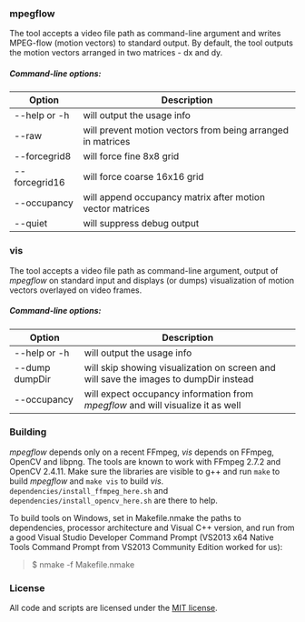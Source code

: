 ### mpegflow
The tool accepts a video file path as command-line argument and writes MPEG-flow (motion vectors) to standard output. By default, the tool outputs the motion vectors arranged in two matrices - dx and dy.

##### Command-line options:

Option | Description
--- | ---
--help or -h | will output the usage info
--raw | will prevent motion vectors from being arranged in matrices
--forcegrid8 | will force fine 8x8 grid
--forcegrid16 | will force coarse 16x16 grid
--occupancy | will append occupancy matrix after motion vector matrices
--quiet | will suppress debug output

### vis
The tool accepts a video file path as command-line argument, output of *mpegflow* on standard input and displays (or dumps) visualization of motion vectors overlayed on video frames.

##### Command-line options:

Option | Description
--- | ---
--help or -h | will output the usage info
--dump dumpDir | will skip showing visualization on screen and will save the images to dumpDir instead
--occupancy | will expect occupancy information from *mpegflow* and will visualize it as well

### Building
*mpegflow* depends only on a recent FFmpeg, *vis* depends on FFmpeg, OpenCV and libpng. The tools are known to work with FFmpeg 2.7.2 and OpenCV 2.4.11. Make sure the libraries are visible to g++ and run ```make``` to build *mpegflow* and ```make vis``` to build *vis*. ```dependencies/install_ffmpeg_here.sh``` and ```dependencies/install_opencv_here.sh``` are there to help.

To build tools on Windows, set in Makefile.nmake the paths to dependencies, processor architecture and Visual C++ version, and run from a good Visual Studio Developer Command Prompt (VS2013 x64 Native Tools Command Prompt from VS2013 Community Edition worked for us):
 > $ nmake -f Makefile.nmake

### License
All code and scripts are licensed under the [MIT license](http://github.com/vadimkantorov/mpegflow/blob/master/LICENSE).
